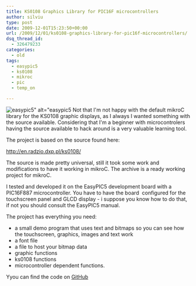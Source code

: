 ```yaml
---
title: KS0108 Graphics Library for PIC16F microcontrollers
author: silviu
type: post
date: 2009-12-01T15:23:50+00:00
url: /2009/12/01/ks0108-graphics-library-for-pic16f-microcontrollers/
dsq_thread_id:
  - 326479233
categories:
  - old
tags:
  - easypic5
  - ks0108
  - mikroc
  - pic
  - temp_on

---
```

![easypic5" alt="easypic5](/blog/images/2009/easypic5.jpg) Not that I'm not happy with the default mikroC library for the KS0108 graphic displays, as I always I wanted something with the source available. Considering that I'm a beginner with microcontrolers having the source available to hack around is a very valuable learning tool.

The project is based on the source found here:

<a href="http://en.radzio.dxp.pl/ks0108/" target="_blank" rel="noopener">http://en.radzio.dxp.pl/ks0108/</a>

The source is made pretty universal, still it took some work and modifications to have it working in mikroC. The archive is a ready working project for mikroC.

I tested and developed it on the EasyPIC5 development board with a PIC16F887 microcontroller. You have to have the board  configured for the touchscreen panel and GLCD display - i suppose you know how to do that, if not you should consult the EasyPIC5 manual.

The project has everything you need:

  * a small demo program that uses text and bitmaps so you can see how the touchscreen, graphics, images and text work
  * a font file
  * a file to host your bitmap data
  * graphic functions
  * ks0108 functions
  * microcontroller dependent functions.

Yyou can find the code on [GitHub](https://github.com/filviu/ks0108_lib)